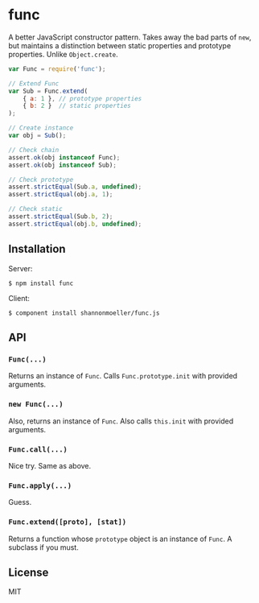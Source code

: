 # func

  A better JavaScript constructor pattern. Takes away the bad parts of `new`, but maintains a distinction between static properties and prototype properties. Unlike `Object.create`.

``` js
var Func = require('func');

// Extend Func
var Sub = Func.extend(
    { a: 1 }, // prototype properties
    { b: 2 }  // static properties
);

// Create instance
var obj = Sub();

// Check chain
assert.ok(obj instanceof Func);
assert.ok(obj instanceof Sub);

// Check prototype
assert.strictEqual(Sub.a, undefined);
assert.strictEqual(obj.a, 1);

// Check static
assert.strictEqual(Sub.b, 2);
assert.strictEqual(obj.b, undefined);
```

## Installation

  Server:
  
    $ npm install func
    
  Client:

    $ component install shannonmoeller/func.js

## API

### `Func(...)`

  Returns an instance of `Func`. Calls `Func.prototype.init` with provided arguments.

### `new Func(...)`

  Also, returns an instance of `Func`. Also calls `this.init` with provided arguments.
  
### `Func.call(...)`

  Nice try. Same as above.
  
### `Func.apply(...)`

  Guess.
  
### `Func.extend([proto], [stat])`

  Returns a function whose `prototype` object is an instance of `Func`. A subclass if you must.

## License

  MIT
